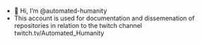 - 👋 Hi, I’m @automated-humanity
- This account is used for documentation and dissemenation of repositories in relation to the twitch channel twitch.tv/Automated_Humanity

<!---
automated-humanity/automated-humanity is a ✨ special ✨ repository because its `README.md` (this file) appears on your GitHub profile.
You can click the Preview link to take a look at your changes.
--->
